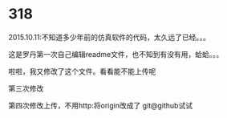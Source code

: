 318
===

2015.10.11:不知道多少年前的仿真软件的代码，太久远了已经。。。

这是罗丹第一次自己编辑readme文件，也不知到有没有用，蛤蛤。。。


啦啦，我又修改了这个文件。看看能不能上传呢

第三次修改

第四次修改上传，不用http:将origin改成了 git@github试试
